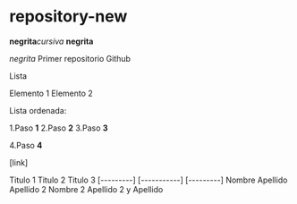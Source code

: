 # repository-new
**negrita**_cursiva_
**negrita**

_*negrita*_
Primer repositorio Github

Lista

Elemento 1
Elemento 2

Lista ordenada:

1.Paso **1**
2.Paso **2**
3.Paso **3**

4.Paso **4**
 <html>
  <html>
 [link]<https://www.google.es/?hl=ca
<![thumb_spider-man-tobey-maguire-meme-face-54094017](https://user-images.githubusercontent.com/96111636/189708064-770b2884-692a-4871-8849-8ef32b6f5beb.png)>

Titulo 1 Titulo 2 Titulo 3 
[---------] [-----------] [---------]
 Nombre Apellido Apellido 2
   Nombre 2 Apellido 2 y Apellido
  
